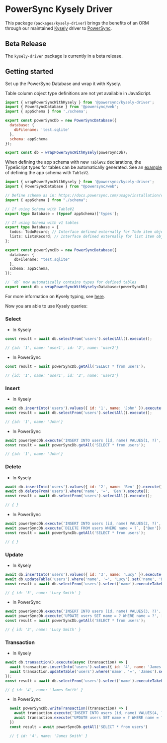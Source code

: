# PowerSync Kysely Driver

This package (`packages/kysely-driver`) brings the benefits of an ORM through our maintained [Kysely](https://kysely.dev/) driver to [PowerSync](https://powersync.com).

## Beta Release

The `kysely-driver` package is currently in a beta release.

## Getting started

Set up the PowerSync Database and wrap it with Kysely.

Table column object type definitions are not yet available in JavaScript.

```js
import { wrapPowerSyncWithKysely } from '@powersync/kysely-driver';
import { PowerSyncDatabase } from '@powersync/web';
import { appSchema } from './schema';

export const powerSyncDb = new PowerSyncDatabase({
  database: {
    dbFilename: 'test.sqlite'
  },
  schema: appSchema
});

export const db = wrapPowerSyncWithKysely(powerSyncDb);
```

When defining the app schema with new `TableV2` declarations, the TypeScript types for tables can be automatically generated.
See an [example](https://github.com/powersync-ja/powersync-js/blob/main/demos/react-supabase-todolist/src/library/powersync/AppSchema.ts) of defining the app schema with `TableV2`.

```TypeScript
import { wrapPowerSyncWithKysely } from '@powersync/kysely-driver';
import { PowerSyncDatabase } from "@powersync/web";

// Define schema as in: https://docs.powersync.com/usage/installation/client-side-setup/define-your-schema
import { appSchema } from "./schema";

// If using Schema with TableV2
export type Database = (typeof appSchema)['types'];

// If using Schema with v1 tables
export type Database = {
  todos: TodoRecord; // Interface defined externally for Todo item object
  lists: ListsRecord; // Interface defined externally for list item object
};

export const powerSyncDb = new PowerSyncDatabase({
  database: {
    dbFilename: "test.sqlite"
  },
  schema: appSchema,
});

// `db` now automatically contains types for defined tables
export const db = wrapPowerSyncWithKysely<Database>(powerSyncDb)
```

For more information on Kysely typing, see [here](https://kysely.dev/docs/getting-started#types).

Now you are able to use Kysely queries:

### Select

- In Kysely

```js
const result = await db.selectFrom('users').selectAll().execute();

// {id: '1', name: 'user1', id: '2', name: 'user2'}
```

- In PowerSync

```js
const result = await powerSyncDb.getAll('SELECT * from users');

// {id: '1', name: 'user1', id: '2', name: 'user2'}
```

### Insert

- In Kysely

```js
await db.insertInto('users').values({ id: '1', name: 'John' }).execute();
const result = await db.selectFrom('users').selectAll().execute();

// {id: '1', name: 'John'}
```

- In PowerSync

```js
await powerSyncDb.execute('INSERT INTO users (id, name) VALUES(1, ?)', ['John']);
const result = await powerSyncDb.getAll('SELECT * from users');

// {id: '1', name: 'John'}
```

### Delete

- In Kysely

```js
await db.insertInto('users').values({ id: '2', name: 'Ben' }).execute();
await db.deleteFrom('users').where('name', '=', 'Ben').execute();
const result = await db.selectFrom('users').selectAll().execute();

// { }
```

- In PowerSync

```js
await powerSyncDb.execute('INSERT INTO users (id, name) VALUES(2, ?)', ['Ben']);
await powerSyncDb.execute(`DELETE FROM users WHERE name = ?`, ['Ben']);
const result = await powerSyncDb.getAll('SELECT * from users');

// { }
```

### Update

- In Kysely

```js
await db.insertInto('users').values({ id: '3', name: 'Lucy' }).execute();
await db.updateTable('users').where('name', '=', 'Lucy').set('name', 'Lucy Smith').execute();
const result = await db.selectFrom('users').select('name').executeTakeFirstOrThrow();

// { id: '3', name: 'Lucy Smith' }
```

- In PowerSync

```js
await powerSyncDb.execute('INSERT INTO users (id, name) VALUES(3, ?)', ['Lucy']);
await powerSyncDb.execute('UPDATE users SET name = ? WHERE name = ?', ['Lucy Smith', 'Lucy']);
const result = await powerSyncDb.getAll('SELECT * from users');

// { id: '3', name: 'Lucy Smith' }
```

### Transaction

- In Kysely

```js
await db.transaction().execute(async (transaction) => {
  await transaction.insertInto('users').values({ id: '4', name: 'James' }).execute();
  await transaction.updateTable('users').where('name', '=', 'James').set('name', 'James Smith').execute();
});
const result = await db.selectFrom('users').select('name').executeTakeFirstOrThrow();

// { id: '4', name: 'James Smith' }
```

- In PowerSync

```js
  await powerSyncDb.writeTransaction((transaction) => {
    await transaction.execute('INSERT INTO users (id, name) VALUES(4, ?)', ['James']);
    await transaction.execute("UPDATE users SET name = ? WHERE name = ?", ['James Smith', 'James']);
  })
  const result = await powerSyncDb.getAll('SELECT * from users')

  // { id: '4', name: 'James Smith' }
```
